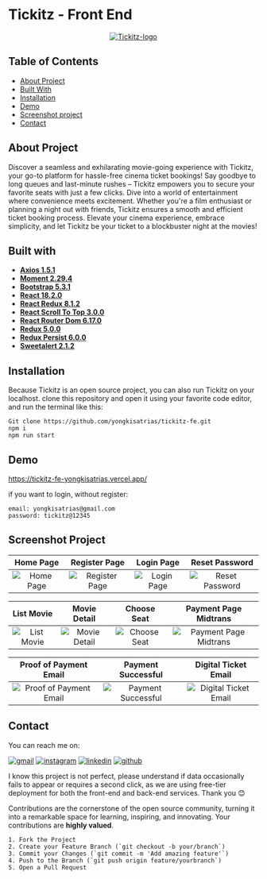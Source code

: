 # Tickitz - Front End

<div align="center">
<a href="https://github.com/yongkisatrias/tickitz-fe">
    <img src="https://i.ibb.co/hyW8rsy/Tickitz-logo.png" alt="Tickitz-logo" border="0">
</a>
</div>

## Table of Contents

- [About Project](#about-project)
- [Built With](#built-with)
- [Installation](#installation)
- [Demo](#demo)
- [Screenshot project](#screenshot-project)
- [Contact](#contact)

## About Project

Discover a seamless and exhilarating movie-going experience with Tickitz, your go-to platform for hassle-free cinema ticket bookings! Say goodbye to long queues and last-minute rushes – Tickitz empowers you to secure your favorite seats with just a few clicks. Dive into a world of entertainment where convenience meets excitement. Whether you're a film enthusiast or planning a night out with friends, Tickitz ensures a smooth and efficient ticket booking process. Elevate your cinema experience, embrace simplicity, and let Tickitz be your ticket to a blockbuster night at the movies!

## Built with

- [**Axios 1.5.1**](https://www.npmjs.com/package/axios)
- [**Moment 2.29.4**](https://momentjs.com/)
- [**Bootstrap 5.3.1**](https://getbootstrap.com/)
- [**React 18.2.0**](https://react.dev/learn/start-a-new-react-project)
- [**React Redux 8.1.2**](https://react-redux.js.org/introduction/getting-started)
- [**React Scroll To Top 3.0.0**](https://www.npmjs.com/package/react-scroll-to-top)
- [**React Router Dom 6.17.0**](https://www.npmjs.com/package/react-router-dom)
- [**Redux 5.0.0**](https://redux.js.org/introduction/getting-started)
- [**Redux Persist 6.0.0**](https://www.npmjs.com/package/redux-persist)
- [**Sweetalert 2.1.2**](https://www.npmjs.com/package/sweetalert)

## Installation

Because Tickitz is an open source project, you can also run Tickitz on your localhost. clone this repository and open it using your favorite code editor, and run the terminal like this:

```
Git clone https://github.com/yongkisatrias/tickitz-fe.git
npm i
npm run start
```

## Demo

https://tickitz-fe-yongkisatrias.vercel.app/

if you want to login, without register:

```
email: yongkisatrias@gmail.com
password: tickitz@12345
```

## Screenshot Project

|                          Home Page                          |                         Register Page                         |                         Login Page                         |                             Reset Password                             |
| :---------------------------------------------------------: | :-----------------------------------------------------------: | :--------------------------------------------------------: | :--------------------------------------------------------------------: |
| ![Home Page](https://i.ibb.co/BL7WvYk/Tickitz-homepage.png) | ![Register Page](https://i.ibb.co/KGwNMhV/Tickitz-signup.png) | ![Login Page](https://i.ibb.co/1zZKXTb/Tickitz-signin.png) | ![Reset Password](https://i.ibb.co/mhrCzq9/Tickitz-reset-password.png) |

|                          List Movie                          |                            Movie Detail                            |                           Choose Seat                            |                            Payment Page Midtrans                             |
| :----------------------------------------------------------: | :----------------------------------------------------------------: | :--------------------------------------------------------------: | :--------------------------------------------------------------------------: |
| ![List Movie](https://i.ibb.co/jGmJVGf/Tickitz-upcoming.png) | ![Movie Detail](https://i.ibb.co/NpycGy6/Tickitz-movie-detail.png) | ![Choose Seat](https://i.ibb.co/McRp5Vt/Tickitz-choose-seat.png) | ![Payment Page Midtrans](https://i.ibb.co/wr4VRtr/Tickitz-start-payment.png) |

|                            Proof of Payment Email                             |                               Payment Successful                                |                             Digital Ticket Email                             |
| :---------------------------------------------------------------------------: | :-----------------------------------------------------------------------------: | :--------------------------------------------------------------------------: |
| ![Proof of Payment Email](https://i.ibb.co/sjzYzKq/Tickitz-proof-payment.png) | ![Payment Successful](https://i.ibb.co/H4HmbWK/Tickitz-payment-successfull.png) | ![Digital Ticket Email](https://i.ibb.co/txfjsRm/Tickitz-digital-ticket.png) |

## Contact

You can reach me on:

[![gmail](https://img.shields.io/badge/Gmail-D14836?style=for-the-badge&logo=gmail&logoColor=white)](mailto:yongkisatrias@gmail.com)
[![instagram](https://img.shields.io/badge/Instagram-E4405F?style=for-the-badge&logo=instagram&logoColor=white)](https://instagram.com/yongkisatrias)
[![linkedin](https://img.shields.io/badge/linkedin-0A66C2?style=for-the-badge&logo=linkedin&logoColor=white)](https://www.linkedin.com/in/yongkisatrias)
[![github](https://img.shields.io/badge/Github-232b2b?style=for-the-badge&logo=github&logoColor=white)](https://www.github.com/yongkisatrias)

I know this project is not perfect, please understand if data occasionally fails to appear or requires a second click, as we are using free-tier deployment for both the front-end and back-end services. Thank you 😊

Contributions are the cornerstone of the open source community, turning it into a remarkable space for learning, inspiring, and innovating. Your contributions are **highly valued**.

```
1. Fork the Project
2. Create your Feature Branch (`git checkout -b your/branch`)
3. Commit your Changes (`git commit -m 'Add amazing feature'`)
4. Push to the Branch (`git push origin feature/yourbranch`)
5. Open a Pull Request
```
